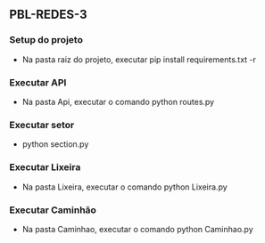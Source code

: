 ## PBL-REDES-3

### Setup do projeto
- Na pasta raiz do projeto, executar pip install requirements.txt -r

### Executar API
- Na pasta Api, executar o comando python routes.py

### Executar setor
- python section.py

### Executar Lixeira
-  Na pasta Lixeira, executar o comando python Lixeira.py

### Executar Caminhão
- Na pasta Caminhao, executar o comando python Caminhao.py
